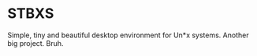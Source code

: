 # STBXS
Simple, tiny and beautiful desktop environment for Un*x systems. Another big project. Bruh.
